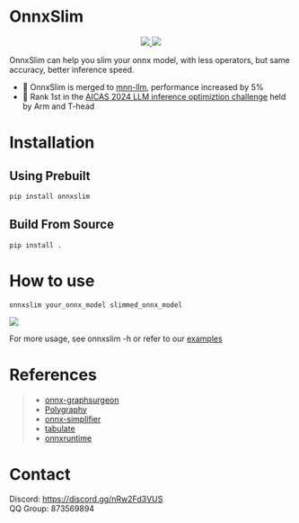 # OnnxSlim

<p align="center">
    <a href="https://pypi.org/project/onnxslim">
        <img src="https://img.shields.io/pypi/dm/onnxslim?color=blue" />
    </a>
    <a href="https://github.com/inisis/onnxslim/actions/workflows/nightly-build.yaml">
        <img src="https://github.com/inisis/onnxslim/actions/workflows/nightly-build.yml/badge.svg" />
    </a>
</p>

OnnxSlim can help you slim your onnx model, with less operators, but same accuracy, better inference speed.

- 🚀 OnnxSlim is merged to [mnn-llm](https://github.com/wangzhaode/mnn-llm), performance increased by 5%
- 🚀 Rank 1st in the [AICAS 2024 LLM inference optimiztion challenge](https://tianchi.aliyun.com/competition/entrance/532170/customize440) held by Arm and T-head


# Installation
## Using Prebuilt
```bash
pip install onnxslim
```
## Build From Source
```
pip install .
```


# How to use
```
onnxslim your_onnx_model slimmed_onnx_model
```

<div align=left><img src="images/onnxslim.gif"></div>

For more usage, see onnxslim -h or refer to our [examples](./examples)

# References
> * [onnx-graphsurgeon](https://github.com/NVIDIA/TensorRT/tree/main/tools/onnx-graphsurgeon)
> * [Polygraphy](https://github.com/NVIDIA/TensorRT/tree/main/tools/Polygraphy/polygraphy)
> * [onnx-simplifier](https://github.com/daquexian/onnx-simplifier)
> * [tabulate](https://github.com/astanin/python-tabulate)
> * [onnxruntime](https://github.com/microsoft/onnxruntime)

# Contact
Discord: https://discord.gg/nRw2Fd3VUS  
QQ Group: 873569894
